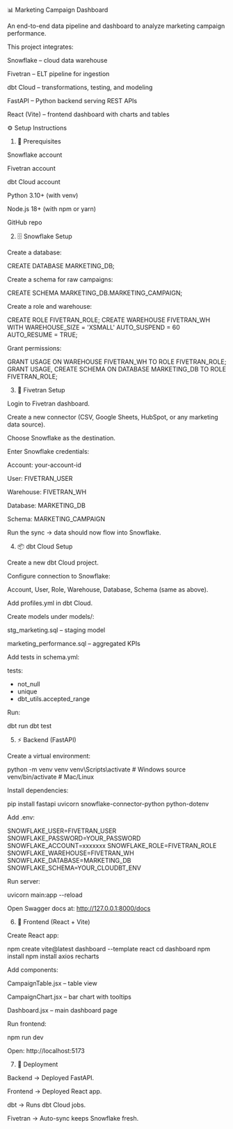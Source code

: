 📊 Marketing Campaign Dashboard

An end-to-end data pipeline and dashboard to analyze marketing campaign performance.

This project integrates:

Snowflake – cloud data warehouse

Fivetran – ELT pipeline for ingestion

dbt Cloud – transformations, testing, and modeling

FastAPI – Python backend serving REST APIs

React (Vite) – frontend dashboard with charts and tables

⚙️ Setup Instructions
1. 🔑 Prerequisites

Snowflake account

Fivetran account

dbt Cloud account

Python 3.10+ (with venv)

Node.js 18+ (with npm or yarn)

GitHub repo 

2. 🗄️ Snowflake Setup

Create a database:

CREATE DATABASE MARKETING_DB;


Create a schema for raw campaigns:

CREATE SCHEMA MARKETING_DB.MARKETING_CAMPAIGN;


Create a role and warehouse:

CREATE ROLE FIVETRAN_ROLE;
CREATE WAREHOUSE FIVETRAN_WH WITH WAREHOUSE_SIZE = 'XSMALL' AUTO_SUSPEND = 60 AUTO_RESUME = TRUE;


Grant permissions:

GRANT USAGE ON WAREHOUSE FIVETRAN_WH TO ROLE FIVETRAN_ROLE;
GRANT USAGE, CREATE SCHEMA ON DATABASE MARKETING_DB TO ROLE FIVETRAN_ROLE;

3. 🔄 Fivetran Setup

Login to Fivetran dashboard.

Create a new connector (CSV, Google Sheets, HubSpot, or any marketing data source).

Choose Snowflake as the destination.

Enter Snowflake credentials:

Account: your-account-id

User: FIVETRAN_USER

Warehouse: FIVETRAN_WH

Database: MARKETING_DB

Schema: MARKETING_CAMPAIGN

Run the sync → data should now flow into Snowflake.

4. 📦 dbt Cloud Setup

Create a new dbt Cloud project.

Configure connection to Snowflake:

Account, User, Role, Warehouse, Database, Schema (same as above).

Add profiles.yml in dbt Cloud.

Create models under models/:

stg_marketing.sql – staging model

marketing_performance.sql – aggregated KPIs

Add tests in schema.yml:

tests:
  - not_null
  - unique
  - dbt_utils.accepted_range


Run:

dbt run
dbt test

5. ⚡ Backend (FastAPI)

Create a virtual environment:

python -m venv venv
venv\Scripts\activate   # Windows
source venv/bin/activate # Mac/Linux


Install dependencies:

pip install fastapi uvicorn snowflake-connector-python python-dotenv


Add .env:

SNOWFLAKE_USER=FIVETRAN_USER
SNOWFLAKE_PASSWORD=YOUR_PASSWORD
SNOWFLAKE_ACCOUNT=xxxxxxx
SNOWFLAKE_ROLE=FIVETRAN_ROLE
SNOWFLAKE_WAREHOUSE=FIVETRAN_WH
SNOWFLAKE_DATABASE=MARKETING_DB
SNOWFLAKE_SCHEMA=YOUR_CLOUDBT_ENV


Run server:

uvicorn main:app --reload


Open Swagger docs at: http://127.0.0.1:8000/docs

6. 🎨 Frontend (React + Vite)

Create React app:

npm create vite@latest dashboard --template react
cd dashboard
npm install
npm install axios recharts


Add components:

CampaignTable.jsx – table view

CampaignChart.jsx – bar chart with tooltips

Dashboard.jsx – main dashboard page

Run frontend:

npm run dev


Open: http://localhost:5173

7. 🚀 Deployment

Backend → Deployed FastAPI.

Frontend → Deployed React app.

dbt → Runs  dbt Cloud jobs.

Fivetran → Auto-sync keeps Snowflake fresh.




